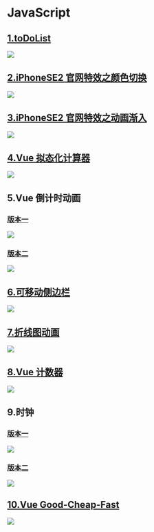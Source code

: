 # JavaScript

## [1.toDoList](http://ahuntsun.gitee.io/todolis)

![](http://ahuntsun.gitee.io/blogimagebed/img/vuepress/demo/js/demo1.gif)

## [2.iPhoneSE2 官网特效之颜色切换](http://ahuntsun.gitee.io/colorchange/)

![](http://ahuntsun.gitee.io/blogimagebed/img/vuepress/demo/js/demo2.gif)

## [3.iPhoneSE2 官网特效之动画渐入](http://ahuntsun.gitee.io/iphoneanimate/)

![](http://ahuntsun.gitee.io/blogimagebed/img/vuepress/demo/js/demo3.gif)

## [4.Vue 拟态化计算器](http://ahuntsun.gitee.io/vue-calculator/)

![](http://ahuntsun.gitee.io/blogimagebed/img/vuepress/demo/js/demo4.gif)

## 5.Vue 倒计时动画

### [版本一](http://ahuntsun.gitee.io/vuecounddown/)

![](http://ahuntsun.gitee.io/blogimagebed/img/vuepress/demo/js/demo5.1.gif)

### [版本二](http://ahuntsun.gitee.io/vuecounddownv2)

![](http://ahuntsun.gitee.io/blogimagebed/img/vuepress/demo/js/demo5.2.gif)

## [6.可移动侧边栏](http://ahuntsun.gitee.io/adjustablesidebar/)

![](http://ahuntsun.gitee.io/blogimagebed/img/vuepress/demo/js/demo6.gif)

## [7.折线图动画](http://ahuntsun.gitee.io/d15/)

![](http://ahuntsun.gitee.io/blogimagebed/img/vuepress/demo/js/demo9.gif)

## [8.Vue 计数器](http://ahuntsun.gitee.io/d16/)

![](http://ahuntsun.gitee.io/blogimagebed/img/vuepress/demo/js/demo8.gif)

## 9.时钟

### [版本一](http://ahuntsun.gitee.io/d18/)

![](http://ahuntsun.gitee.io/blogimagebed/img/vuepress/demo/js/demo7.5.gif)

### [版本二](http://ahuntsun.gitee.io/d18.5/)

![](http://ahuntsun.gitee.io/blogimagebed/img/vuepress/demo/js/demo7.gif)

## [10.Vue Good-Cheap-Fast](http://ahuntsun.gitee.io/d25/)

![](http://ahuntsun.gitee.io/blogimagebed/img/vuepress/demo/js/demo10.gif)
